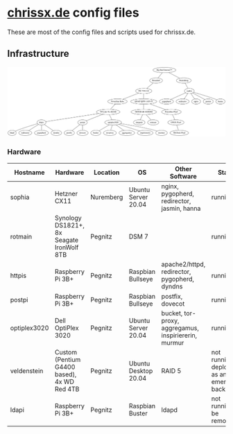 # [chrissx.de](https://chrissx.de) config files

These are most of the config files and scripts used for chrissx.de.

## Infrastructure

![infra](infra.svg)

### Hardware

| Hostname     | Hardware                                    | Location  | OS                   | Other Software                                       | Status                                       | Total Cost |
| ------------ | ------------------------------------------- | --------- | -------------------- | ---------------------------------------------------- | -------------------------------------------- | ---------- |
| sophia       | Hetzner CX11                                | Nuremberg | Ubuntu Server 20.04  | nginx, pygopherd, redirector, jasmin, hanna          | running                                      | 3€/month   |
| rotmain      | Synology DS1821+, 8x Seagate IronWolf 8TB   | Pegnitz   | DSM 7                |                                                      | running                                      | 3500€      |
| httpis       | Raspberry Pi 3B+                            | Pegnitz   | Raspbian Bullseye    | apache2/httpd, redirector, pygopherd, dyndns         | running                                      | 35€        |
| postpi       | Raspberry Pi 3B+                            | Pegnitz   | Raspbian Bullseye    | postfix, dovecot                                     | running                                      | 35€        |
| optiplex3020 | Dell OptiPlex 3020                          | Pegnitz   | Ubuntu Server 20.04  | bucket, tor-proxy, aggregamus, inspiriererin, murmur | running                                      | 80€        |
| veldenstein  | Custom (Pentium G4400 based), 4x WD Red 4TB | Pegnitz   | Ubuntu Desktop 20.04 | RAID 5                                               | not running, deployed as an emergency backup | 1000€      |
| ldapi        | Raspberry Pi 3B+                            | Pegnitz   | Raspbian Buster      | ldapd                                                | not running, to be removed                   | 35€        |

<!-- vim: set wrap! : -->
